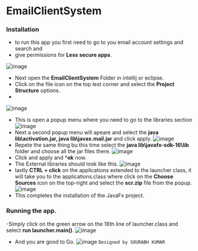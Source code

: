 # EmailClientSystem
### Installation
- to run this app you first need to go to you email account settings and search and  
- give permissions for **Less secure apps**.

![image](https://i.imgur.com/eXcootZ.png)
- Next open the **EmailClientSystem** Folder in intellij or eclipse.
- Click on the file icon on the top lest corner and select the **Project Structure** options.
- 
![image](https://i.imgur.com/C7Bcpol.png)

- This is open a popup menu where you need to go to the libraries section 
![image](https://i.imgur.com/hS191Gj.png)
- Next a second popup menu will apeare and select the **java lib\activation.jar, java lib\javax.mail.jar** and click apply.
![image](https://i.imgur.com/GE33HPt.png)
- Repete the same thing bu this time select the **java lib\javafx-sdk-16\lib** folder and choose all the jar files there.
![image](https://i.imgur.com/OAp1VRo.png)
- Click and apply and ***ok** now.
- The External libraries should look like this.
![image](https://i.imgur.com/5XltNbm.png)
- lastly **CTRL + click** on the applications extended to the launcher class, it will take you to the applications.class where click on the **Choose Sources** icon on the top-right and select the **scr.zip** file from the popup.
![image](https://i.imgur.com/vOkCNKd.png)
- This completes the installation of the JavaFx project.

### Running the app.
 -Simply click on the green arrow on the 16th line of launcher.class and select **run  launcher.main()**.
![image](https://i.imgur.com/4LjM88b.png)
- And you are good to Go.
![image](https://i.imgur.com/QN13BAy.png)
```Designed by SOURABH KUMAR```
